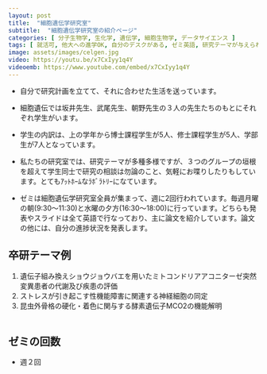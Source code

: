 ```yaml
---
layout: post
title:  "細胞遺伝学研究室"
subtitle:  "細胞遺伝学研究室の紹介ページ"
categories: [ 分子生物学, 生化学, 遺伝学, 細胞生物学, データサイエンス ]
tags: [ 就活可, 他大への進学OK, 自分のデスクがある, ゼミ英語, 研究テーマが与えられる ]
image: assets/images/celgen.jpg
video: https://youtu.be/x7CxIyy1q4Y
videoemb: https://www.youtube.com/embed/x7CxIyy1q4Y
---
```


- 自分で研究計画を立てて、それに合わせた生活を送っています。

- 細胞遺伝では坂井先生、武尾先生、朝野先生の３人の先生たちのもとにそれぞれ学生がいます。

- 学生の内訳は、上の学年から博士課程学生が5人、修士課程学生が5人、学部生が7人となっています。

- 私たちの研究室では、研究テーマが多種多様ですが、３つのグループの垣根を超えて学生同士で研究の相談は勿論のこと、気軽にお喋りしたりもしています。とてもｱｯﾄﾎｰﾑなﾗﾎﾞﾗﾄﾘｰになています。

- ゼミは細胞遺伝学研究室全員が集まって、週に2回行われています。毎週月曜の朝(9:30〜11:30)と水曜の夕方(16:30〜18:00)に行っています。どちらも発表やスライドは全て英語で行なっており、主に論文を紹介しています。論文の他には、自分の進捗状況を発表します。

## 卒研テーマ例
1. 遺伝子組み換えショウジョウバエを用いたミトコンドリアアコニターゼ突然変異患者の代謝及び疾患の評価
1. ストレスが引き起こす性機能障害に関連する神経細胞の同定
1. 昆虫外骨格の硬化・着色に関与する酵素遺伝子MCO2の機能解明
<br /><br />
   
## ゼミの回数
- 週２回
<br /><br />
